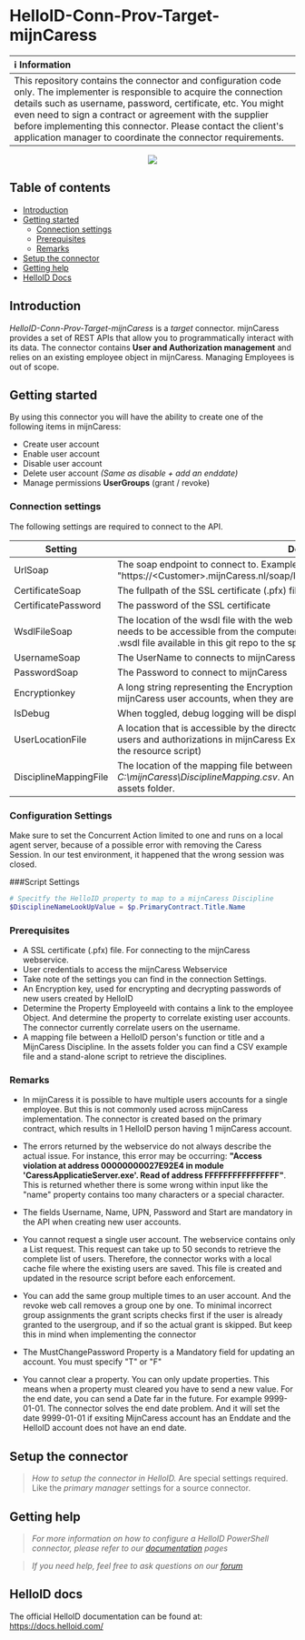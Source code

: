 # HelloID-Conn-Prov-Target-mijnCaress


| :information_source: Information |
|:---------------------------|
| This repository contains the connector and configuration code only. The implementer is responsible to acquire the connection details such as username, password, certificate, etc. You might even need to sign a contract or agreement with the supplier before implementing this connector. Please contact the client's application manager to coordinate the connector requirements.       |

<p align="center">
  <img src="https://www.mijnCaress.nl/wp-content/uploads/2021/01/logomijnCaress-300x138.png">
</p>

## Table of contents

- [Introduction](#Introduction)
- [Getting started](#Getting-started)
  + [Connection settings](#Connection-settings)
  + [Prerequisites](#Prerequisites)
  + [Remarks](#Remarks)
- [Setup the connector](@Setup-The-Connector)
- [Getting help](#Getting-help)
- [HelloID Docs](#HelloID-docs)

## Introduction

_HelloID-Conn-Prov-Target-mijnCaress_ is a _target_ connector. mijnCaress provides a set of REST APIs that allow you to programmatically interact with its data. The connector contains **User and Authorization management** and relies on an existing employee object in mijnCaress. Managing Employees is out of scope.


## Getting started

By using this connector you will have the ability to create one of the following items in mijnCaress:

- Create user account
- Enable user account
- Disable user account
- Delete user account  *(Same as disable + add an enddate)*
- Manage permissions **UserGroups** (grant / revoke)

### Connection settings

The following settings are required to connect to the API.

| Setting      | Description                        | Mandatory   |
| ------------ | -----------                        | ----------- |
| UrlSoap     | The soap endpoint to connect to. Example: "https://\<Customer>.mijnCaress.nl/soap/InvokableUserManagement/IinvUserManagement"  | Yes         |
| CertificateSoap     | The fullpath of the SSL certificate (.pfx) file| Yes         |
| CertificatePassword     | The password of the SSL certificate | Yes         |
| WsdlFileSoap     | The location of the wsdl file with the web service interface specification. This location needs to be accessible from the computer running the helloid provisioning agent. Copy the .wsdl file available in this git repo to the specified location.| Yes         |
| UsernameSoap     | The UserName to connects to mijnCaress  | Yes         |
| PasswordSoap     | The Password to connect to mijnCaress | Yes         |
| Encryptionkey      | A long string representing the Encryption key used for encrypting the passwords of the mijnCaress user accounts, when they are sent to the mijnCaress API.                 | Yes         |
| IsDebug      | When toggled, debug logging will be displayed      | Yes         |
| UserLocationFile      | A location that is accessible by the directory agent. To create a lookup file with the existing users and authorizations in mijnCaress Example: C:\Workingdir (These files are created in the resource script)     | Yes         |
| DisciplineMappingFile  | The location of the mapping file between Function Title and mijnCaress discipline *C:\mijnCaress\DisciplineMapping.csv*.  An Example of a mapping file can be found in the assets folder.         | Yes         |

### Configuration Settings
 Make sure to set the Concurrent Action limited to one and runs on a local agent server, because of a possible error with removing the Caress Session. In our test environment, it happened that the wrong session was closed.

###Script Settings

```powershell
# Specitfy the HelloID property to map to a mijnCaress Discipline
$DisciplineNameLookUpValue = $p.PrimaryContract.Title.Name
```


### Prerequisites

- A SSL certificate (.pfx) file. For connecting to the mijnCaress webservice.
- User credentials to access the mijnCaress Webservice
- Take note of the settings you can find in the connection Settings.
- An Encryption key, used for encrypting and decrypting passwords of new users created by HelloID
- Determine the Property EmployeeId with contains a link to the employee Object. And determine the property to correlate existing user accounts. The connector currently correlate users on the username.
- A mapping file between a HelloID person's function or title and a MijnCaress Discipline. In the assets folder you can find a CSV example file and a stand-alone script to retrieve the disciplines.

### Remarks
- In mijnCaress it is possible to have multiple users accounts for a single employee. But this is not commonly used across mijnCaress implementation. The connector is created based on the primary contract, which results in 1 HelloID person having 1 mijnCaress account.
- The errors returned by the webservice do not always describe the actual issue. For instance, this error may be occurring: **"Access violation at address 00000000027E92E4 in module 'CaressApplicatieServer.exe'. Read of address FFFFFFFFFFFFFFFF"**. This is returned whether there is some wrong within input like the "name" property contains too many characters or a special character.
- The fields Username, Name, UPN, Password and Start are mandatory in the API when creating new user accounts.
- You cannot request a single user account. The webservice contains only a List request. This request can take up to 50 seconds to retrieve the complete list of users. Therefore, the connector works with a local cache file where the existing users are saved. This file is created and updated in the resource script before each enforcement.

- You can add the same group multiple times to an user account. And the revoke web call removes a group one by one. To minimal incorrect group assignments the grant scripts checks first if the user is already granted to the usergroup, and if so the actual grant is skipped. But keep this in mind when implementing the connector
- The MustChangePassword Property is a Mandatory field for updating an account. You must specify "T" or "F"
- You cannot clear a property. You can only update properties. This means when a property must cleared you have to send a new value. For the end date, you can send a Date far in the future. For example 9999-01-01. The connector solves the end date problem. And it will set the date 9999-01-01 if exsiting MijnCaress account has an Enddate and the HelloID account does not have an end date.


## Setup the connector

> _How to setup the connector in HelloID._ Are special settings required. Like the _primary manager_ settings for a source connector.

## Getting help

> _For more information on how to configure a HelloID PowerShell connector, please refer to our [documentation](https://docs.helloid.com/hc/en-us/articles/360012558020-Configure-a-custom-PowerShell-target-system) pages_

> _If you need help, feel free to ask questions on our [forum](https://forum.helloid.com)_

## HelloID docs

The official HelloID documentation can be found at: https://docs.helloid.com/
